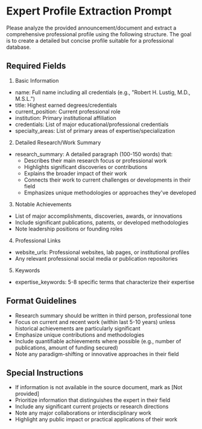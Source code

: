# Expert Profile Extraction Prompt

Please analyze the provided announcement/document and extract a comprehensive professional profile using the following structure. The goal is to create a detailed but concise profile suitable for a professional database.

## Required Fields

1. Basic Information
- name: Full name including all credentials (e.g., "Robert H. Lustig, M.D., M.S.L.")
- title: Highest earned degrees/credentials
- current_position: Current professional role
- institution: Primary institutional affiliation
- credentials: List of major educational/professional credentials
- specialty_areas: List of primary areas of expertise/specialization

2. Detailed Research/Work Summary
- research_summary: A detailed paragraph (100-150 words) that:
  * Describes their main research focus or professional work
  * Highlights significant discoveries or contributions
  * Explains the broader impact of their work
  * Connects their work to current challenges or developments in their field
  * Emphasizes unique methodologies or approaches they've developed

3. Notable Achievements
- List of major accomplishments, discoveries, awards, or innovations
- Include significant publications, patents, or developed methodologies
- Note leadership positions or founding roles

4. Professional Links
- website_urls: Professional websites, lab pages, or institutional profiles
- Any relevant professional social media or publication repositories

5. Keywords
- expertise_keywords: 5-8 specific terms that characterize their expertise

## Format Guidelines
- Research summary should be written in third person, professional tone
- Focus on current and recent work (within last 5-10 years) unless historical achievements are particularly significant
- Emphasize unique contributions and methodologies
- Include quantifiable achievements where possible (e.g., number of publications, amount of funding secured)
- Note any paradigm-shifting or innovative approaches in their field

## Special Instructions
- If information is not available in the source document, mark as [Not provided]
- Prioritize information that distinguishes the expert in their field
- Include any significant current projects or research directions
- Note any major collaborations or interdisciplinary work
- Highlight any public impact or practical applications of their work


